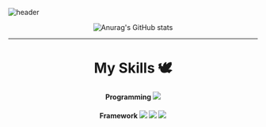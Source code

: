 ![header](https://capsule-render.vercel.app/api?type=shark&color=0:FFD1E3,100:BED7DC&height=150&section=header&fontColor=B4B4B8&fontSize=30)

<div align="center">
  
![Anurag's GitHub stats](https://github-readme-stats.vercel.app/api?username=minkyunglee1012&show_icons=true&theme=panda&hides=contribs,prs)

---

<h1> My Skills 🕊️ </h1>


<h4>Programming  <img src="https://img.shields.io/badge/Python-3776AB?style=for-the-badge&logo=Python&logoColor=white"> </h4>
<h4>Framework  <img src="https://img.shields.io/badge/scikitlearn-F7931E?style=for-the-badge&logo=scikit-learn&logoColor=white"> <img src="https://img.shields.io/badge/TensorFlow-FF6F00?style=for-the-badge&logo=TensorFlow&logoColor=white"> <img src="https://img.shields.io/badge/Keras-D00000?style=for-the-badge&logo=Keras&logoColor=white"> </h4>

</div>
<!--
**minkyunglee1012/minkyunglee1012** is a ✨ _special_ ✨ repository because its `README.md` (this file) appears on your GitHub profile.

Here are some ideas to get you started:

- 🔭 I’m currently working on ...
- 🌱 I’m currently learning ...
- 👯 I’m looking to collaborate on ...
- 🤔 I’m looking for help with ...
- 💬 Ask me about ...
- 📫 How to reach me: ...
- 😄 Pronouns: ...
- ⚡ Fun fact: ...
-->

